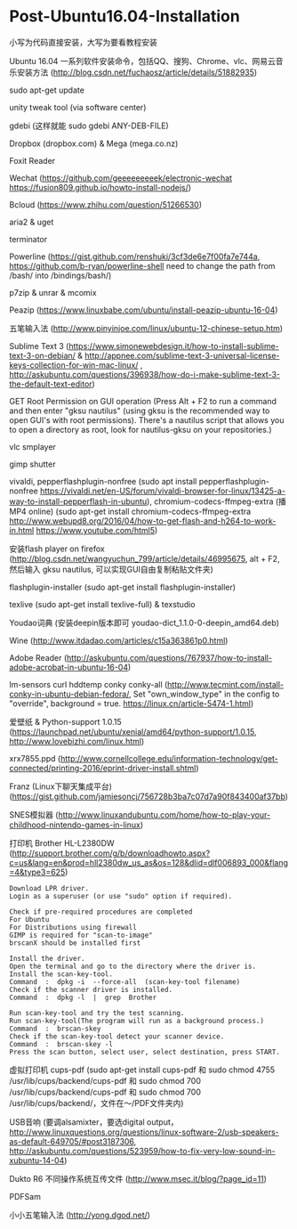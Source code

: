 # Post-Ubuntu16.04-Installation

小写为代码直接安装，大写为要看教程安装

Ubuntu 16.04 一系列软件安装命令，包括QQ、搜狗、Chrome、vlc、网易云音乐安装方法 (http://blog.csdn.net/fuchaosz/article/details/51882935)

sudo apt-get update

unity tweak tool (via software center)

gdebi (这样就能 sudo gdebi ANY-DEB-FILE)

Dropbox (dropbox.com) & Mega (mega.co.nz)

Foxit Reader

Wechat (https://github.com/geeeeeeeeek/electronic-wechat https://fusion809.github.io/howto-install-nodejs/)

Bcloud (https://www.zhihu.com/question/51266530)

aria2 & uget

terminator

Powerline (https://gist.github.com/renshuki/3cf3de6e7f00fa7e744a, https://github.com/b-ryan/powerline-shell need to change the path from /bash/ into /bindings/bash/)

p7zip & unrar & mcomix

Peazip (https://www.linuxbabe.com/ubuntu/install-peazip-ubuntu-16-04)

五笔输入法 (http://www.pinyinjoe.com/linux/ubuntu-12-chinese-setup.htm)

Sublime Text 3 (https://www.simonewebdesign.it/how-to-install-sublime-text-3-on-debian/ & http://appnee.com/sublime-text-3-universal-license-keys-collection-for-win-mac-linux/ , http://askubuntu.com/questions/396938/how-do-i-make-sublime-text-3-the-default-text-editor)

GET Root Permission on GUI operation (Press Alt + F2 to run a command and then enter "gksu nautilus" (using gksu is the recommended way to open GUI's with root permissions). There's a nautilus script that allows you to open a directory as root, look for nautilus-gksu on your repositories.)

vlc smplayer

gimp shutter

vivaldi, pepperflashplugin-nonfree (sudo apt install pepperflashplugin-nonfree https://vivaldi.net/en-US/forum/vivaldi-browser-for-linux/13425-a-way-to-install-pepperflash-in-ubuntu), chromium-codecs-ffmpeg-extra (播MP4 online) (sudo apt-get install chromium-codecs-ffmpeg-extra http://www.webupd8.org/2016/04/how-to-get-flash-and-h264-to-work-in.html https://www.youtube.com/html5)

安装flash player on firefox (http://blog.csdn.net/wangyuchun_799/article/details/46995675, alt + F2, 然后输入 gksu nautilus, 可以实现GUI自由复制粘贴文件夹)

flashplugin-installer (sudo apt-get install flashplugin-installer)

texlive (sudo apt-get install texlive-full) & texstudio

Youdao词典 (安装deepin版本即可 youdao-dict_1.1.0-0-deepin_amd64.deb)

Wine (http://www.itdadao.com/articles/c15a363861p0.html)

Adobe Reader (http://askubuntu.com/questions/767937/how-to-install-adobe-acrobat-in-ubuntu-16-04)

lm-sensors curl hddtemp conky conky-all (http://www.tecmint.com/install-conky-in-ubuntu-debian-fedora/, Set "own_window_type" in the config to "override", background = true. https://linux.cn/article-5474-1.html)

爱壁纸 & Python-support 1.0.15 (https://launchpad.net/ubuntu/xenial/amd64/python-support/1.0.15, http://www.lovebizhi.com/linux.html)

xrx7855.ppd (http://www.cornellcollege.edu/information-technology/get-connected/printing-2016/eprint-driver-install.shtml)

Franz (Linux下聊天集成平台) (https://gist.github.com/jamiesoncj/756728b3ba7c07d7a90f843400af37bb)

SNES模拟器 (http://www.linuxandubuntu.com/home/how-to-play-your-childhood-nintendo-games-in-linux)

打印机 Brother HL-L2380DW (http://support.brother.com/g/b/downloadhowto.aspx?c=us&lang=en&prod=hll2380dw_us_as&os=128&dlid=dlf006893_000&flang=4&type3=625)

    Download LPR driver.
    Login as a superuser (or use "sudo" option if required).
    
    Check if pre-required procedures are completed
    For Ubuntu
    For Distributions using firewall
    GIMP is required for "scan-to-image"
    brscanX should be installed first
    
    Install the driver.
    Open the terminal and go to the directory where the driver is. 
    Install the scan-key-tool.
    Command  :  dpkg -i  --force-all  (scan-key-tool filename)
    Check if the scanner driver is installed.
    Command  :  dpkg -l  |  grep  Brother
    
    Run scan-key-tool and try the test scanning.
    Run scan-key-tool(The program will run as a background process.)  
    Command  :  brscan-skey 
    Check if the scan-key-tool detect your scanner device.
    Command  :  brscan-skey -l
    Press the scan button, select user, select destination, press START.
    

虚拟打印机 cups-pdf (sudo apt-get install cups-pdf 和 sudo chmod 4755 /usr/lib/cups/backend/cups-pdf 和 sudo chmod 700 /usr/lib/cups/backend/cups-pdf 和 sudo chmod 700 /usr/lib/cups/backend/，文件在～/PDF文件夹内)

USB音响 (要调alsamixter，要选digital output，http://www.linuxquestions.org/questions/linux-software-2/usb-speakers-as-default-649705/#post3187306, http://askubuntu.com/questions/523959/how-to-fix-very-low-sound-in-xubuntu-14-04)

Dukto R6 不同操作系统互传文件 (http://www.msec.it/blog/?page_id=11)

PDFSam

小小五笔输入法 (http://yong.dgod.net/)


